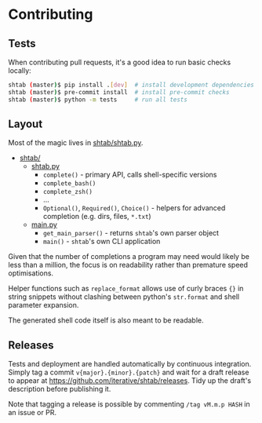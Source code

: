 # Contributing

## Tests

When contributing pull requests, it's a good idea to run basic checks locally:

```bash
shtab (master)$ pip install .[dev]  # install development dependencies
shtab (master)$ pre-commit install  # install pre-commit checks
shtab (master)$ python -m tests     # run all tests
```

## Layout

Most of the magic lives in [shtab/shtab.py](./shtab/shtab.py).

- [shtab/](./shtab/)
  - [shtab.py](./shtab/shtab.py)
    - `complete()` - primary API, calls shell-specific versions
    - `complete_bash()`
    - `complete_zsh()`
    - ...
    - `Optional()`, `Required()`, `Choice()` - helpers for advanced completion
      (e.g. dirs, files, `*.txt`)
  - [main.py](./shtab/main.py)
    - `get_main_parser()` - returns `shtab`'s own parser object
    - `main()` - `shtab`'s own CLI application

Given that the number of completions a program may need would likely be less
than a million, the focus is on readability rather than premature speed
optimisations.

Helper functions such as `replace_format` allows use of curly braces `{}` in
string snippets without clashing between python's `str.format` and shell
parameter expansion.

The generated shell code itself is also meant to be readable.

## Releases

Tests and deployment are handled automatically by continuous integration. Simply
tag a commit `v{major}.{minor}.{patch}` and wait for a draft release to appear
at <https://github.com/iterative/shtab/releases>. Tidy up the draft's
description before publishing it.

Note that tagging a release is possible by commenting `/tag vM.m.p HASH` in an
issue or PR.
